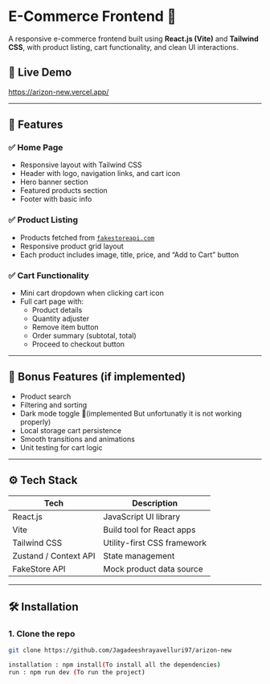 # E-Commerce Frontend 🛒

A responsive e-commerce frontend built using **React.js (Vite)** and **Tailwind CSS**, with product listing, cart functionality, and clean UI interactions.  

## 🔗 Live Demo  
https://arizon-new.vercel.app/

---

## 🚀 Features

### ✅ Home Page
- Responsive layout with Tailwind CSS
- Header with logo, navigation links, and cart icon
- Hero banner section
- Featured products section
- Footer with basic info

### ✅ Product Listing
- Products fetched from [`fakestoreapi.com`](https://fakestoreapi.com/products)
- Responsive product grid layout
- Each product includes image, title, price, and “Add to Cart” button

### ✅ Cart Functionality
- Mini cart dropdown when clicking cart icon
- Full cart page with:
  - Product details
  - Quantity adjuster
  - Remove item button
  - Order summary (subtotal, total)
  - Proceed to checkout button

---

## 🧠 Bonus Features (if implemented)
- Product search
- Filtering and sorting
- Dark mode toggle 🌙(implemented But unfortunatly it is not working properly)
- Local storage cart persistence
- Smooth transitions and animations
- Unit testing for cart logic

---

## ⚙️ Tech Stack

| Tech        | Description                       |
|-------------|-----------------------------------|
| React.js    | JavaScript UI library             |
| Vite        | Build tool for React apps         |
| Tailwind CSS| Utility-first CSS framework       |
| Zustand / Context API | State management        |
| FakeStore API | Mock product data source        |

---

## 🛠️ Installation

### 1. Clone the repo
```bash
git clone https://github.com/Jagadeeshrayavelluri97/arizon-new

installation : npm install(To install all the dependencies)
run : npm run dev (To run the project)

